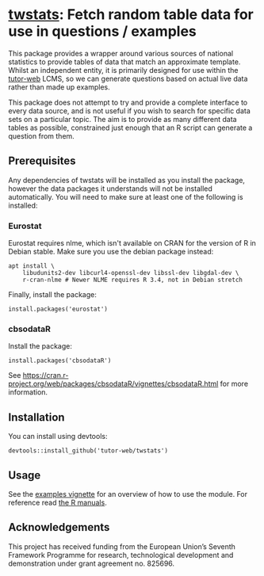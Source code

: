 # [twstats](https://tutor-web.github.io/twstats): Fetch random table data for use in questions / examples

This package provides a wrapper around various sources of national statistics
to provide tables of data that match an approximate template. Whilst an
independent entity, it is primarily designed for use within the
[tutor-web](https://tutor-web.info/) LCMS, so we can generate questions based
on actual live data rather than made up examples.

This package does not attempt to try and provide a complete interface to every
data source, and is not useful if you wish to search for specific data sets on
a particular topic. The aim is to provide as many different data tables as
possible, constrained just enough that an R script can generate a question from
them.

## Prerequisites

Any dependencies of twstats will be installed as you install the package,
however the data packages it understands will not be installed automatically.
You will need to make sure at least one of the following is installed:

### Eurostat

Eurostat requires nlme, which isn't available on CRAN for the version of R in Debian stable.
Make sure you use the debian package instead:

```
apt install \
    libudunits2-dev libcurl4-openssl-dev libssl-dev libgdal-dev \
    r-cran-nlme # Newer NLME requires R 3.4, not in Debian stretch
```

Finally, install the package:

```
install.packages('eurostat')
```

### cbsodataR

Install the package:

```
install.packages('cbsodataR')
```

See https://cran.r-project.org/web/packages/cbsodataR/vignettes/cbsodataR.html for more information.

## Installation

You can install using devtools:

```
devtools::install_github('tutor-web/twstats')
```

## Usage

See the [examples vignette](https://tutor-web.github.io/twstats/articles/examples.html)
for an overview of how to use the module. For reference read [the R manuals](https://tutor-web.github.io/twstats/reference/index.html).

## Acknowledgements

This project has received funding from the European Union’s Seventh Framework
Programme for research, technological development and demonstration under grant
agreement no. 825696.
